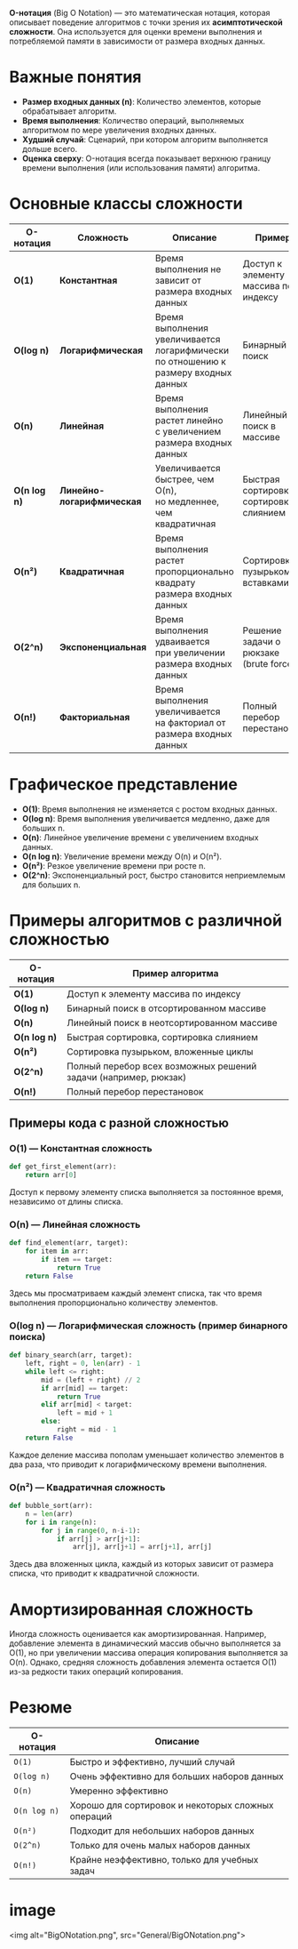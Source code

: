 **O-нотация** (Big O Notation) — это математическая нотация, которая описывает поведение алгоритмов
с точки зрения их **асимптотической сложности**.
Она используется для оценки времени выполнения и потребляемой памяти в зависимости от размера входных данных.

# Важные понятия

- **Размер входных данных (n)**: Количество элементов, которые обрабатывает алгоритм.
- **Время выполнения**: Количество операций, выполняемых алгоритмом по мере увеличения входных данных.
- **Худший случай**: Сценарий, при котором алгоритм выполняется дольше всего.
- **Оценка сверху**: O-нотация всегда показывает верхнюю границу времени выполнения (или использования памяти) алгоритма.

# Основные классы сложности

| О-нотация      | Сложность                   | Описание                                                                               | Пример                                  |
|----------------|-----------------------------|----------------------------------------------------------------------------------------|-----------------------------------------|
| **O(1)**       | **Константная**             | Время выполнения не зависит от размера входных данных                                  | Доступ к элементу массива по индексу    |
| **O(log n)**   | **Логарифмическая**         | Время выполнения увеличивается логарифмически<br>по отношению к размеру входных данных | Бинарный поиск                          |
| **O(n)**       | **Линейная**                | Время выполнения растет линейно<br>с увеличением размера входных данных                | Линейный поиск в массиве                |
| **O(n log n)** | **Линейно-логарифмическая** | Увеличивается быстрее, чем O(n),<br>но медленнее, чем квадратичная                     | Быстрая сортировка, сортировка слиянием |
| **O(n²)**      | **Квадратичная**            | Время выполнения растет пропорционально<br>квадрату размера входных данных             | Сортировка пузырьком, вставками         |
| **O(2^n)**     | **Экспоненциальная**        | Время выполнения удваивается<br>при увеличении размера входных данных                  | Решение задачи о рюкзаке (brute force)  |
| **O(n!)**      | **Факториальная**           | Время выполнения увеличивается<br>на факториал от размера входных данных               | Полный перебор перестановок             |

# Графическое представление

- **O(1)**: Время выполнения не изменяется с ростом входных данных.
- **O(log n)**: Время выполнения увеличивается медленно, даже для больших n.
- **O(n)**: Линейное увеличение времени с увеличением входных данных.
- **O(n log n)**: Увеличение времени между O(n) и O(n²).
- **O(n²)**: Резкое увеличение времени при росте n.
- **O(2^n)**: Экспоненциальный рост, быстро становится неприемлемым для больших n.

# Примеры алгоритмов с различной сложностью

| О-нотация      | Пример алгоритма                                                |
|----------------|-----------------------------------------------------------------|
| **O(1)**       | Доступ к элементу массива по индексу                            |
| **O(log n)**   | Бинарный поиск в отсортированном массиве                        |
| **O(n)**       | Линейный поиск в неотсортированном массиве                      |
| **O(n log n)** | Быстрая сортировка, сортировка слиянием                         |
| **O(n²)**      | Сортировка пузырьком, вложенные циклы                           |
| **O(2^n)**     | Полный перебор всех возможных решений задачи (например, рюкзак) |
| **O(n!)**      | Полный перебор перестановок                                     |

## Примеры кода с разной сложностью

### O(1) — Константная сложность
```python
def get_first_element(arr):
    return arr[0]
```
Доступ к первому элементу списка выполняется за постоянное время, независимо от длины списка.

### O(n) — Линейная сложность
```python
def find_element(arr, target):
    for item in arr:
        if item == target:
            return True
    return False
```
Здесь мы просматриваем каждый элемент списка, так что время выполнения пропорционально количеству элементов.

### O(log n) — Логарифмическая сложность (пример бинарного поиска)
```python
def binary_search(arr, target):
    left, right = 0, len(arr) - 1
    while left <= right:
        mid = (left + right) // 2
        if arr[mid] == target:
            return True
        elif arr[mid] < target:
            left = mid + 1
        else:
            right = mid - 1
    return False
```
Каждое деление массива пополам уменьшает количество элементов в два раза, что приводит к логарифмическому времени выполнения.

### O(n²) — Квадратичная сложность
```python
def bubble_sort(arr):
    n = len(arr)
    for i in range(n):
        for j in range(0, n-i-1):
            if arr[j] > arr[j+1]:
                arr[j], arr[j+1] = arr[j+1], arr[j]
```
Здесь два вложенных цикла, каждый из которых зависит от размера списка, что приводит к квадратичной сложности.

# Амортизированная сложность

Иногда сложность оценивается как амортизированная.
Например, добавление элемента в динамический массив обычно выполняется за O(1),
но при увеличении массива операция копирования выполняется за O(n).
Однако, средняя сложность добавления элемента остается O(1) из-за редкости таких операций копирования.

# Резюме

| О-нотация    | Описание                                           |
|--------------|----------------------------------------------------|
| `O(1)`       | Быстро и эффективно, лучший случай                 |
| `O(log n)`   | Очень эффективно для больших наборов данных        |
| `O(n)`       | Умеренно эффективно                                |
| `O(n log n)` | Хорошо для сортировок и некоторых сложных операций |
| `O(n²)`      | Подходит для небольших наборов данных              |
| `O(2^n)`     | Только для очень малых наборов данных              |
| `O(n!)`      | Крайне неэффективно, только для учебных задач      |

# image

<img alt="BigONotation.png", src="General/BigONotation.png">
